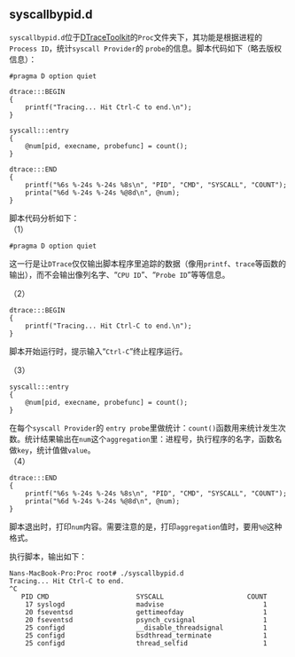 ## syscallbypid.d
`syscallbypid.d`位于[DTraceToolkit](http://www.brendangregg.com/dtracetoolkit.html)的`Proc`文件夹下，其功能是根据进程的`Process ID`，统计`syscall Provider`的 `probe`的信息。脚本代码如下（略去版权信息）：

    #pragma D option quiet

    dtrace:::BEGIN
    {
    	printf("Tracing... Hit Ctrl-C to end.\n");
    }
    
    syscall:::entry
    {
    	@num[pid, execname, probefunc] = count();
    }
    
    dtrace:::END
    {
    	printf("%6s %-24s %-24s %8s\n", "PID", "CMD", "SYSCALL", "COUNT");
    	printa("%6d %-24s %-24s %@8d\n", @num);
    }

脚本代码分析如下：  
（1）  

    #pragma D option quiet  
    
这一行是让`DTrace`仅仅输出脚本程序里追踪的数据（像用`printf`、`trace`等函数的输出），而不会输出像列名字、“`CPU ID`”、“`Probe ID`”等等信息。

（2）  

    dtrace:::BEGIN
    {
    	printf("Tracing... Hit Ctrl-C to end.\n");
    }
脚本开始运行时，提示输入“`Ctrl-C`”终止程序运行。  

（3） 
 
    syscall:::entry
    {
    	@num[pid, execname, probefunc] = count();
    }
在每个`syscall Provider`的 `entry probe`里做统计：`count()`函数用来统计发生次数。统计结果输出在`num`这个`aggregation`里：进程号，执行程序的名字，函数名做`key`，统计值做`value`。  
（4）  

    dtrace:::END
    {
    	printf("%6s %-24s %-24s %8s\n", "PID", "CMD", "SYSCALL", "COUNT");
    	printa("%6d %-24s %-24s %@8d\n", @num);
    }
脚本退出时，打印`num`内容。需要注意的是，打印`aggregation`值时，要用`%@`这种格式。

执行脚本，输出如下：

    Nans-MacBook-Pro:Proc root# ./syscallbypid.d 
    Tracing... Hit Ctrl-C to end.
    ^C
       PID CMD                      SYSCALL                     COUNT
        17 syslogd                  madvise                         1
        20 fseventsd                gettimeofday                    1
        20 fseventsd                psynch_cvsignal                 1
        25 configd                  __disable_threadsignal          1
        25 configd                  bsdthread_terminate             1
        25 configd                  thread_selfid                   1
     